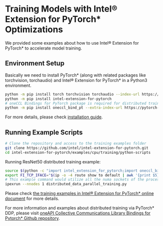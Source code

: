 ﻿# Training Models with Intel® Extension for PyTorch\* Optimizations

We provided some examples about how to use Intel® Extension for PyTorch\* to accelerate model training.

## Environment Setup

Basically we need to install PyTorch\* (along with related packages like torchvision, torchaudio) and Intel® Extension for PyTorch\* in a Python3 environment.

```bash
python -m pip install torch torchvision torchaudio --index-url https://download.pytorch.org/whl/cpu
python -m pip install intel-extension-for-pytorch
# oneCCL Bindings for PyTorch package is required for distributed training
python -m pip install oneccl_bind_pt --extra-index-url https://pytorch-extension.intel.com/release-whl/stable/cpu/us/
```

For more details, please check [installation guide](https://intel.github.io/intel-extension-for-pytorch/index.html#installation).

## Running Example Scripts

```bash
# Clone the repository and access to the training examples folder
git clone https://github.com/intel/intel-extension-for-pytorch.git
cd intel-extension-for-pytorch/examples/cpu/training/python-scripts
```

Running ResNet50 distributed training example:

```bash
source $(python -c "import intel_extension_for_pytorch;import oneccl_bindings_for_pytorch as torch_ccl;print(torch_ccl.cwd)")/env/setvars.sh
export FI_TCP_IFACE="$(ip -o -4 route show to default | awk '{print $5}')"
# This example command would utilize all the numa sockets of the processor, taking each socket as a rank.
ipexrun --nnodes 1 distributed_data_parallel_training.py
```

Please check [the training examples in Intel® Extension for PyTorch\* online document](https://intel.github.io/intel-extension-for-pytorch/cpu/latest/tutorials/examples.html#training) for more details.

For more information and examples about distributed training via PyTorch\* DDP,
please visit [oneAPI Collective Communications Library Bindings for Pytorch\* Github repository](https://github.com/intel/torch-ccl).